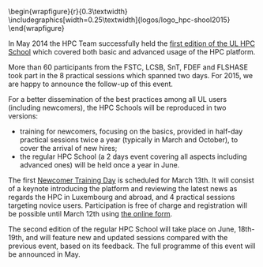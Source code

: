 \begin{wrapfigure}{r}{0.3\textwidth}
  \includegraphics[width=0.25\textwidth]{logos/logo_hpc-shool2015}
\end{wrapfigure}

In May 2014 the HPC Team successfully held the [first edition of the UL HPC School](https://hpc.uni.lu/hpc-school/2014/index.html) which covered both basic and advanced usage of the HPC platform.

More than 60 participants from the FSTC, LCSB, SnT, FDEF and FLSHASE took part in the 8 practical sessions which spanned two days.
For 2015, we are happy to announce the follow-up of this event.

For a better dissemination of the best practices among all UL users (including newcomers), the HPC Schools will be reproduced in two versions:

* training for newcomers, focusing on the basics, provided in half-day practical sessions twice a year (typically in March and October), to cover the arrival of new hires;
* the regular HPC School (a 2 days event covering all aspects including advanced ones) will be held once a year in June.

The first [Newcomer Training Day](http://hpc.uni.lu/hpc-school/) is scheduled for March 13th. It will consist of a keynote introducing the platform and reviewing the 
latest news as regards the HPC in Luxembourg and abroad, and 4 practical sessions targeting novice users. 
Participation is free of charge and registration will be possible until March 12th using [the online form](http://goo.gl/vi6X8s).

The second edition of the regular HPC School will take place on June, 18th-19th, and will feature new and updated sessions compared with the previous event, based on its feedback.
The full programme of this event will be announced in May.
